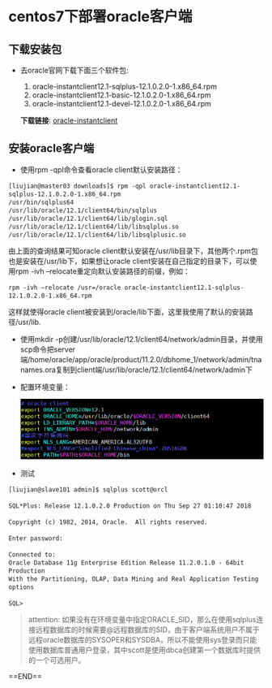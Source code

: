 # centos7下部署oracle客户端

## 下载安装包

* 去oracle官网下载下面三个软件包:

  1. oracle-instantclient12.1-sqlplus-12.1.0.2.0-1.x86_64.rpm
  2. oracle-instantclient12.1-basic-12.1.0.2.0-1.x86_64.rpm
  3. oracle-instantclient12.1-devel-12.1.0.2.0-1.x86_64.rpm

  **下载链接**: <a href="https://www.oracle.com/technetwork/topics/linuxx86-64soft-092277.html" rel="nofollow" target="_blank">oracle-instantclient</a>



## 安装oracle客户端

* 使用rpm -qpl命令查看oracle client默认安装路径：

```shell
[liujian@master03 downloads]$ rpm -qpl oracle-instantclient12.1-sqlplus-12.1.0.2.0-1.x86_64.rpm
/usr/bin/sqlplus64
/usr/lib/oracle/12.1/client64/bin/sqlplus
/usr/lib/oracle/12.1/client64/lib/glogin.sql
/usr/lib/oracle/12.1/client64/lib/libsqlplus.so
/usr/lib/oracle/12.1/client64/lib/libsqlplusic.so
```

由上面的查询结果可知oracle client默认安装在/usr/lib目录下，其他两个.rpm包也是安装在/usr/lib下，如果想让oracle client安装在自己指定的目录下，可以使用rpm -ivh –relocate重定向默认安装路径的前缀，例如：

```shell
rpm -ivh –relocate /usr=/oracle oracle-instantclient12.1-sqlplus-12.1.0.2.0-1.x86_64.rpm
```

这样就使得oracle client被安装到/oracle/lib下面，这里我使用了默认的安装路径/usr/lib.

* 使用mkdir -p创建/usr/lib/oracle/12.1/client64/network/admin目录，并使用scp命令把server端/home/oracle/app/oracle/product/11.2.0/dbhome_1/network/admin/tnanames.ora复制到client端/usr/lib/oracle/12.1/client64/network/admin下

* 配置环境变量：

  <div align="center">
      <img src="https://raw.githubusercontent.com/tracy-talent/Notes/master/imgs/oraclerc_client.png">
  </div>

* 测试

```shell
[liujian@slave101 admin]$ sqlplus scott@orcl

SQL*Plus: Release 12.1.0.2.0 Production on Thu Sep 27 01:10:47 2018

Copyright (c) 1982, 2014, Oracle.  All rights reserved.

Enter password:

Connected to:
Oracle Database 11g Enterprise Edition Release 11.2.0.1.0 - 64bit Production
With the Partitioning, OLAP, Data Mining and Real Application Testing options

SQL>
```

> attention: 如果没有在环境变量中指定ORACLE_SID，那么在使用sqlplus连接远程数据库的时候需要@远程数据库的SID，由于客户端系统用户不属于远程oracle数据库的SYSOPER和SYSDBA，所以不能使用sys登录而只能使用数据库普通用户登录，其中scott是使用dbca创建第一个数据库时提供的一个可选用户。



==END==